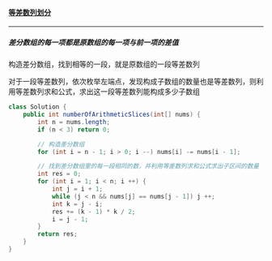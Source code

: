 #### <a href="https://leetcode.cn/problems/arithmetic-slices/">等差数列划分</a>

---------------

##### 差分数组的每一项都是原数组的每一项与前一项的差值

构造差分数组，找到相等的一段，就是原数组的一段等差数列

对于一段等差数列，依次枚举左端点，发现构成子数组的数量也是等差数列，则利用等差数列求和公式，求出这一段等差数列能构成多少子数组

```java
class Solution {
    public int numberOfArithmeticSlices(int[] nums) {
        int n = nums.length;
        if (n < 3) return 0;

        // 构造差分数组
        for (int i = n - 1; i > 0; i --) nums[i] -= nums[i - 1];

        // 找到差分数组里的每一段相同的数，并利用等差数列求和公式求出子区间的数量
        int res = 0;
        for (int i = 1; i < n; i ++) {
            int j = i + 1;
            while (j < n && nums[j] == nums[j - 1]) j ++;
            int k = j - i;
            res += (k - 1) * k / 2;
            i = j - 1;
        }
        return res;
    }
}
```

